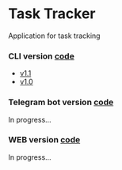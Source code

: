 # Task Tracker
Application for task tracking

### CLI version [code](https://github.com/samurai-of-honor/task-tracker/tree/cli)
+ [v1.1](https://github.com/samurai-of-honor/task-tracker/releases/tag/v1.1-cli)
+ [v1.0](https://github.com/samurai-of-honor/task-tracker/releases/tag/v1.0-cli)

### Telegram bot version [code](https://github.com/samurai-of-honor/task-tracker/tree/tg-bot)
In progress...

### WEB version [code](https://github.com/samurai-of-honor/task-tracker/tree/web)  
In progress...
